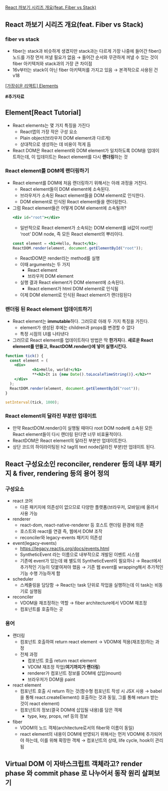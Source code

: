 [React 까보기 시리즈 개요(feat. Fiber vs Stack)](https://www.youtube.com/watch?v=JadWu4Ygnyc&list=PLpq56DBY9U2B6gAZIbiIami_cLBhpHYCA)

## React 까보기 시리즈 개요(feat. Fiber vs Stack)

### fiber vs stack

- fiber는 stack과 비슷하게 생겼지만 stack과는 다르게 가장 나중에 들어간 fiber() 노드를 가장 먼저 꺼낼 필요가 없음 → 들어간 순서와 무관하게 꺼낼 수 있는 것이 fiber 아키텍처와 stack과의 가장 큰 차이점
- 16v부터는 stack이 아닌 fiber 아키텍처를 가지고 있음 → 본격적으로 사용된 건 v18

[[가장쉬운 리액트] Elements](https://www.youtube.com/watch?v=MTzS8XnD6-Q)

**#추가자료**

## Element[React Tutorial]

- React elements는 몇 가지 특징을 가진다
  - React앱의 가장 작은 구성 요소
  - Plain object(브라우저 DOM element과 다르게)
  - 상대적으로 생성하는 데 비용이 적게 듬
- React DOM은 React element와 DOM element가 일치하도록 DOM을 업데이트하는데, 이 입데이트는 React element를 다시 **랜더링**하는 것

### React element를 DOM에 랜더링하기

- React element를 DOM에 처음 랜더링하기 위해서는 아래 과정을 거친다.
  - React element들이 DOM element에 소속된다.
  - 브라우저가 소속된 React element들을 DOM element로 인식한다.
  - DOM element로 인식된 React element들을 랜더링한다.
- 그럼 React element들은 어떻게 DOM element에 소속될까?
  ```jsx
  <div id="root"></div>
  ```
  - 일반적으로 React element가 소속되는 DOM element를 id값이 root인 ‘root’ DOM node, 즉 모든 React element의 뿌리이다.
  ```jsx
  const element = <h1>Hello, React</h1>;
  ReactDOM.render(element, document.getElementById("root"));
  ```
  - ReactDOM은 render라는 method를 실행
  - 이때 arguments는 두 가지
    - React element
    - 브라우저 DOM element
  - 실행 결과 React element가 DOM element에 소속된다.
    - React element가 html DOM element로 인식됨
  - 이제 DOM element로 인식된 React element가 랜더링된다

### 랜더링 된 React element 업데이트하기

- React element는 **immutable**하다. 그러므로 아래 두 가지 특징을 가진다.
  - element가 생성된 후에는 children과 props를 변경할 수 없다
  - 특정 시점의 UI를 나타낸다
- 그러므로 React element를 업데이트하다 방법은 딱 **한가지**다. **새로운 React element를 만들고, ReactDOM.render()에 넣어 실행시킨다.**

```jsx
function tick() {
  const element = (
    <div>
            <h1>Hello, world!</h1>
            **<h2>It is {new Date().toLocaleTimeString()}.</h2>**     
    </div>
  );
  ReactDOM.render(element, document.getElementById("root"));
}

setInterval(tick, 1000);
```

### React element의 달라진 부분만 업데이트

- 만약 ReactDOM.render()이 실행될 때마다 root DOM node에 소속된 모든 React element들이 다시 랜더링 된다면 너무 비효율적이다.
- ReactDOM은 React element의 달라진 부분만 업데이트한다.
- 상단 코드의 하이라이팅된 h2 tag의 text node(달라진 부분)만 업데이트 된다.

## React 구성요소인 reconciler, renderer 등의 내부 패키지 & fiver, rendering 등의 용어 정의

### 구성요소

- react 코어
  - 다른 패키지에 의존성이 없으므로 다양한 플랫폼(브라우저, 모바일)에 올려서 사용 가능
- renderer
  - react-dom, react-native-renderer 등 호스트 랜더링 환경에 의존
  - 호스트와 react를 연결 즉, 웹에서 DOM 조작
  - reconciler와 legacy-events 패키지 의존성
- event(legacy-events)
  - https://legacy.reactjs.org/docs/events.html
  - SyntheticEvent 라는 이름으로 내부적으로 개발된 이벤트 시스템
  - 기존에 event가 있는데 왜 별도의 SyntheticEvent이 필요하나 → React에서 추가적인 기능이 덧붙여져야 했음 → 기존 웹 event를 wrapping해서 추가적인 기능 수행 가능하게 함
- scheduler
  - 스케줄링을 담당함 → React는 task 단위로 작업을 실행하는데 이 task는 비동기로 실행됨
- reconciler
  - VDOM을 재조정하는 역할 → fiber architecture에서 VDOM 재조정
  - 컴포넌트를 호출하는 곳

### 용어

- 랜더링
  - 컴포넌트 호출하여 return react element → VDOM에 적용(재조정)하는 과정
  - 전체 과정
    - 컴포넌트 호출 return react element
    - VDOM 재조정 작업(**여기까지가 랜더링**)
    - renderer가 컴포넌트 정보를 DOM에 삽입(mount)
    - 브라우저가 DOM을 paint
- react element
  - 컴포넌트 호출 시 return 하는 것(함수형 컴포넌트 작성 시 JSX 사용 → babel을 통해 react.createElement() 호출하는 것과 동일, 그를 통해 return 받는 것이 react element)
  - 컴포넌트의 정보(결국 DOM에 삽입될 내용)를 담은 객체
    - type, key, props, ref 등의 정보
- fiber
  - VDOM의 노드 객체(architecture로서의 fiber와 이름이 동일)
  - react element의 내용이 DOM에 반영되기 위해서는 먼저 VDOM에 추가되어야 하는데, 이를 위해 확장한 객체 → 컴포넌트의 상태, life cycle, hook이 관리됨

## Virtual DOM 이 자바스크립트 객체라고? render phase 와 commit phase 로 나누어서 동작 원리 살펴보기
